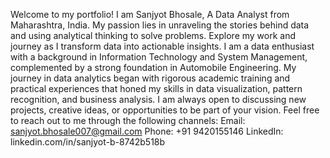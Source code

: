 Welcome to my portfolio! I am Sanjyot Bhosale, A Data Analyst from Maharashtra, India. My passion lies in unraveling the stories behind data and using analytical thinking to solve problems. Explore my work and journey as I transform data into actionable insights.
I am a data enthusiast with a background in Information Technology and System Management, complemented by a strong foundation in Automobile Engineering. My journey in data analytics began with rigorous academic training and practical experiences that honed my skills in data visualization, pattern recognition, and business analysis.
I am always open to discussing new projects, creative ideas, or opportunities to be part of your vision. Feel free to reach out to me through the following channels:
Email: sanjyot.bhosale007@gmail.com
Phone: +91 9420155146
LinkedIn: linkedin.com/in/sanjyot-b-8742b518b

<!---
Sanjyot2729/Sanjyot2729 is a ✨ special ✨ repository because its `README.md` (this file) appears on your GitHub profile.
You can click the Preview link to take a look at your changes.
--->
